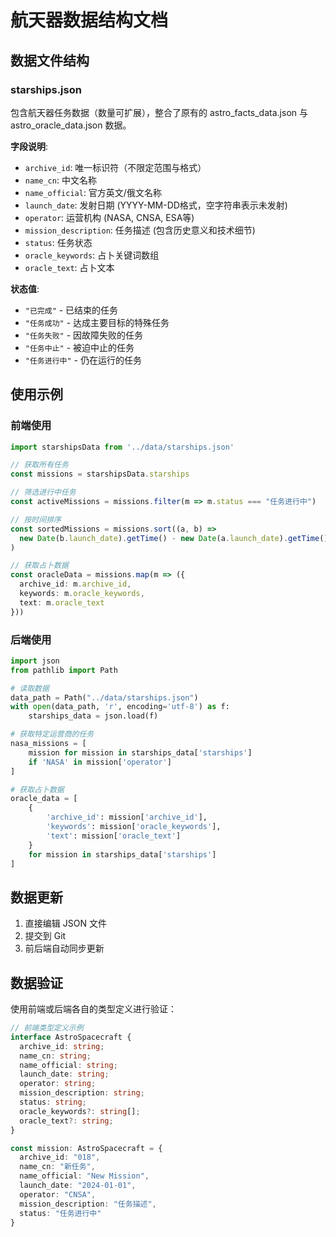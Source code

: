 # 航天器数据结构文档

## 数据文件结构

### starships.json
包含航天器任务数据（数量可扩展），整合了原有的 astro_facts_data.json 与 astro_oracle_data.json 数据。

**字段说明**:
- `archive_id`: 唯一标识符（不限定范围与格式）
- `name_cn`: 中文名称
- `name_official`: 官方英文/俄文名称
- `launch_date`: 发射日期 (YYYY-MM-DD格式，空字符串表示未发射)
- `operator`: 运营机构 (NASA, CNSA, ESA等)
- `mission_description`: 任务描述 (包含历史意义和技术细节)
- `status`: 任务状态
- `oracle_keywords`: 占卜关键词数组
- `oracle_text`: 占卜文本

**状态值**:
- `"已完成"` - 已结束的任务
- `"任务成功"` - 达成主要目标的特殊任务
- `"任务失败"` - 因故障失败的任务
- `"任务中止"` - 被迫中止的任务
- `"任务进行中"` - 仍在运行的任务

## 使用示例

### 前端使用
```typescript
import starshipsData from '../data/starships.json'

// 获取所有任务
const missions = starshipsData.starships

// 筛选进行中任务
const activeMissions = missions.filter(m => m.status === "任务进行中")

// 按时间排序
const sortedMissions = missions.sort((a, b) => 
  new Date(b.launch_date).getTime() - new Date(a.launch_date).getTime()
)

// 获取占卜数据
const oracleData = missions.map(m => ({
  archive_id: m.archive_id,
  keywords: m.oracle_keywords,
  text: m.oracle_text
}))
```

### 后端使用
```python
import json
from pathlib import Path

# 读取数据
data_path = Path("../data/starships.json")
with open(data_path, 'r', encoding='utf-8') as f:
    starships_data = json.load(f)

# 获取特定运营商的任务
nasa_missions = [
    mission for mission in starships_data['starships'] 
    if 'NASA' in mission['operator']
]

# 获取占卜数据
oracle_data = [
    {
        'archive_id': mission['archive_id'],
        'keywords': mission['oracle_keywords'],
        'text': mission['oracle_text']
    }
    for mission in starships_data['starships']
]
```

## 数据更新

1. 直接编辑 JSON 文件
2. 提交到 Git
3. 前后端自动同步更新

## 数据验证

使用前端或后端各自的类型定义进行验证：
```typescript
// 前端类型定义示例
interface AstroSpacecraft {
  archive_id: string;
  name_cn: string;
  name_official: string;
  launch_date: string;
  operator: string;
  mission_description: string;
  status: string;
  oracle_keywords?: string[];
  oracle_text?: string;
}

const mission: AstroSpacecraft = {
  archive_id: "018",
  name_cn: "新任务",
  name_official: "New Mission",
  launch_date: "2024-01-01",
  operator: "CNSA",
  mission_description: "任务描述",
  status: "任务进行中"
}
```
